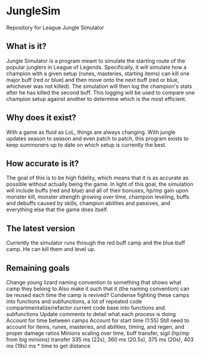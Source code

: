 JungleSim
=========

Repository for League Jungle Simulator

What is it?
--------------------------------------------
Jungle Simulator is a program meant to simulate the starting route of the popular junglers in League of Legends.  Specifically, it will simulate how a champion with a given setup (runes, masteries, starting items) can kill one major buff (red or blue) and then move onto the next buff (red or blue, whichever was not killed).  The simulation will then log the champion's stats after he has killed the second buff.  This logging will be used to compare one champion setup against another to determine which is the most efficient.

Why does it exist?
--------------------------------------------
With a game as fluid as LoL, things are always changing.  With jungle updates season to season and even patch to patch, this program exists to keep summoners up to date on which setup is currently the best.

How accurate is it?
--------------------------------------------
The goal of this is to be high fidelity, which means that it is as accurate as possible without actually being the game.  In light of this goal, the simulation will include buffs (red and blue) and all of their bonuses, hp/mp gain upon monster kill, monster strength growing over time, champion leveling, buffs and debuffs caused by skills, champion abilities and passives, and everything else that the game does itself.

The latest version
--------------------------------------------
Currently the simulator runs through the red buff camp and the blue buff camp.  He can kill them and level up.

Remaining goals
--------------------------------------------
Change young lizard naming convention to something that shows what camp they belong to
Also make it such that it (the naming convention) can be reused each time the camp is revived?
Condense fighting these camps into functions and subfunctions, a lot of repeated code
  compartmentalize/refactor current code base into functions and subfunctions
Update comments to detail what each process is doing
Account for time between camps
Account for start time (1:55)
Still need to account for items, runes, masteries, and abilities, timing, and regen, and proper damage ratios
Minions scaling over time, buff transfer, sigil (hp/mp from big minions) transfer
335 ms (22s), 360 ms (20.5s), 375 ms (20s), 403 ms (19s)
		ms * time to get distance
